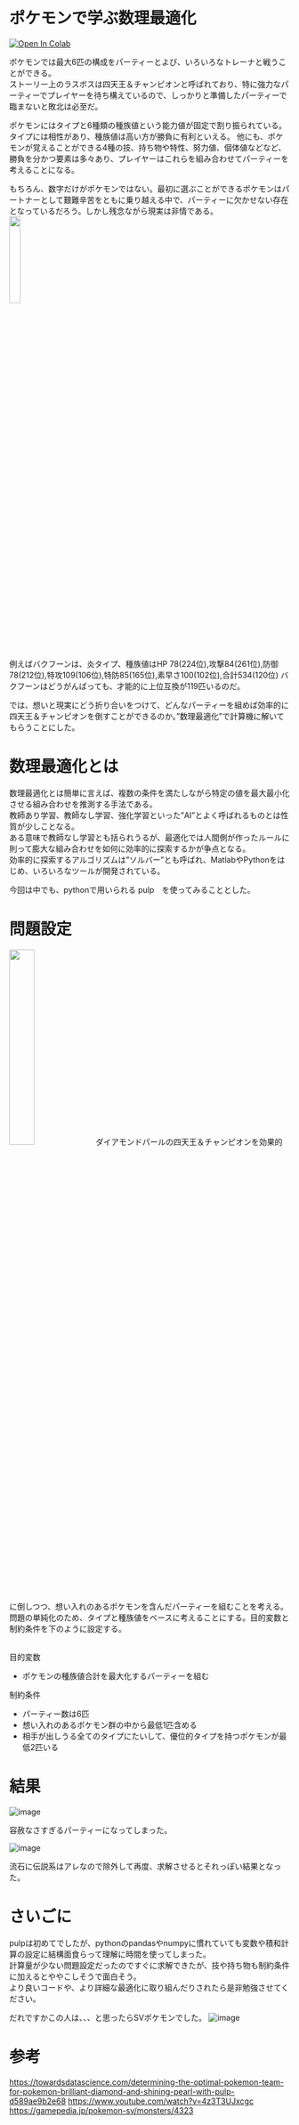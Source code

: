 # ポケモンで学ぶ数理最適化

[![Open In Colab](https://colab.research.google.com/assets/colab-badge.svg)](https://colab.research.google.com/drive/1Ru4grZ8U-fFmM8oIXotT5O0qo7xHA-Z8#scrollTo=Q7nNjv2_EPCj)


ポケモンでは最大6匹の構成をパーティーとよび、いろいろなトレーナと戦うことができる。  
ストーリー上のラスボスは四天王＆チャンピオンと呼ばれており、特に強力なパーティーでプレイヤーを待ち構えているので、しっかりと準備したパーティーで臨まないと敗北は必至だ。  

ポケモンにはタイプと6種類の種族値という能力値が固定で割り振られている。タイプには相性があり、種族値は高い方が勝負に有利といえる。 
他にも、ポケモンが覚えることができる4種の技、持ち物や特性、努力値、個体値などなど、勝負を分かつ要素は多々あり、プレイヤーはこれらを組み合わせてパーティーを考えることになる。

もちろん、数字だけがポケモンではない。最初に選ぶことができるポケモンはパートナーとして艱難辛苦をともに乗り越える中で、パーティーに欠かせない存在となっているだろう。しかし残念ながら現実は非情である。    
<img src="https://user-images.githubusercontent.com/26848253/214755507-79491d8d-f720-4331-9b4e-bcf2e293374e.png" width="20%">

例えばバクフーンは、炎タイプ、種族値はHP 78(224位),攻撃84(261位),防御78(212位),特攻109(106位),特防85(165位),素早さ100(102位),合計534(120位)  バクフーンはどうがんばっても、才能的に上位互換が119匹いるのだ。  

では、想いと現実にどう折り合いをつけて、どんなパーティーを組めば効率的に四天王＆チャンピオンを倒すことができるのか。”数理最適化”で計算機に解いてもらうことにした。


# 数理最適化とは
数理最適化とは簡単に言えば、複数の条件を満たしながら特定の値を最大最小化させる組み合わせを推測する手法である。  
教師あり学習、教師なし学習、強化学習といった”AI”とよく呼ばれるものとは性質が少しことなる。  
ある意味で教師なし学習とも括られうるが、最適化では人間側が作ったルールに則って膨大な組み合わせを如何に効率的に探索するかが争点となる。  
効率的に探索するアルゴリズムは”ソルバー”とも呼ばれ、MatlabやPythonをはじめ、いろいろなツールが開発されている。  

今回は中でも、pythonで用いられる pulp　を使ってみることとした。

# 問題設定
<img src="https://user-images.githubusercontent.com/26848253/214758901-3113bd06-f2c7-46e6-9bb2-3007a3d42cab.png" width="30%">
ダイアモンドパールの四天王＆チャンピオンを効果的に倒しつつ、想い入れのあるポケモンを含んだパーティーを組むことを考える。  
問題の単純化のため、タイプと種族値をベースに考えることにする。目的変数と制約条件を下のように設定する。

<br>
<br>

目的変数
- ポケモンの種族値合計を最大化するパーティーを組む

制約条件
- パーティー数は6匹
- 想い入れのあるポケモン群の中から最低1匹含める
- 相手が出しうる全てのタイプにたいして、優位的タイプを持つポケモンが最低2匹いる

# 結果
![image](https://user-images.githubusercontent.com/26848253/214760205-1603cabc-7987-4372-a736-0235f069b301.png)

容赦なさすぎるパーティーになってしまった。  

![image](https://user-images.githubusercontent.com/26848253/214760333-81e73f66-044a-4812-bd45-f32d78ac2186.png)

流石に伝説系はアレなので除外して再度、求解させるとそれっぽい結果となった。


# さいごに
pulpは初めてでしたが、pythonのpandasやnumpyに慣れていても変数や積和計算の設定に結構面食らって理解に時間を使ってしまった。  
計算量が少ない問題設定だったのですぐに求解できたが、技や持ち物も制約条件に加えるとややこしそうで面白そう。  
より良いコードや、より詳細な最適化に取り組んだりされたら是非勉強させてください。  

だれですかこの人は、、、と思ったらSVポケモンでした。
![image](https://user-images.githubusercontent.com/26848253/214760469-e1747cc7-b846-4d8c-9a08-b64057735fa7.png)




# 参考
https://towardsdatascience.com/determining-the-optimal-pokemon-team-for-pokemon-brilliant-diamond-and-shining-pearl-with-pulp-d589ae9b2e68
https://www.youtube.com/watch?v=4z3T3UJxcgc
https://gamepedia.jp/pokemon-sv/monsters/4323
